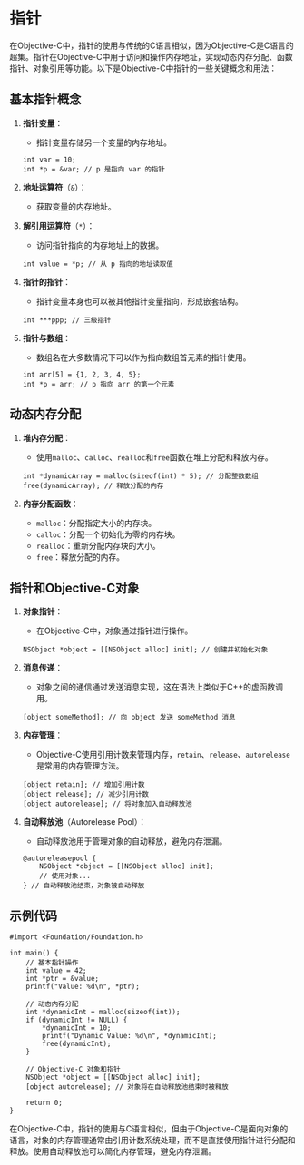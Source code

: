 # 指针

在Objective-C中，指针的使用与传统的C语言相似，因为Objective-C是C语言的超集。指针在Objective-C中用于访问和操作内存地址，实现动态内存分配、函数指针、对象引用等功能。以下是Objective-C中指针的一些关键概念和用法：

## 基本指针概念

1. **指针变量**：
   - 指针变量存储另一个变量的内存地址。

   ```objc
   int var = 10;
   int *p = &var; // p 是指向 var 的指针
   ```

2. **地址运算符**（`&`）：
   - 获取变量的内存地址。

3. **解引用运算符**（`*`）：
   - 访问指针指向的内存地址上的数据。

   ```objc
   int value = *p; // 从 p 指向的地址读取值
   ```

4. **指针的指针**：
   - 指针变量本身也可以被其他指针变量指向，形成嵌套结构。

   ```objc
   int ***ppp; // 三级指针
   ```

5. **指针与数组**：
   - 数组名在大多数情况下可以作为指向数组首元素的指针使用。

   ```objc
   int arr[5] = {1, 2, 3, 4, 5};
   int *p = arr; // p 指向 arr 的第一个元素
   ```

## 动态内存分配

1. **堆内存分配**：
   - 使用`malloc`、`calloc`、`realloc`和`free`函数在堆上分配和释放内存。

   ```objc
   int *dynamicArray = malloc(sizeof(int) * 5); // 分配整数数组
   free(dynamicArray); // 释放分配的内存
   ```

2. **内存分配函数**：
   - `malloc`：分配指定大小的内存块。
   - `calloc`：分配一个初始化为零的内存块。
   - `realloc`：重新分配内存块的大小。
   - `free`：释放分配的内存。

## 指针和Objective-C对象

1. **对象指针**：
   - 在Objective-C中，对象通过指针进行操作。

   ```objc
   NSObject *object = [[NSObject alloc] init]; // 创建并初始化对象
   ```

2. **消息传递**：
   - 对象之间的通信通过发送消息实现，这在语法上类似于C++的虚函数调用。

   ```objc
   [object someMethod]; // 向 object 发送 someMethod 消息
   ```

3. **内存管理**：
   - Objective-C使用引用计数来管理内存，`retain`、`release`、`autorelease`是常用的内存管理方法。

   ```objc
   [object retain]; // 增加引用计数
   [object release]; // 减少引用计数
   [object autorelease]; // 将对象加入自动释放池
   ```

4. **自动释放池**（Autorelease Pool）：
   - 自动释放池用于管理对象的自动释放，避免内存泄漏。

   ```objc
   @autoreleasepool {
       NSObject *object = [[NSObject alloc] init];
       // 使用对象...
   } // 自动释放池结束，对象被自动释放
   ```

## 示例代码

```objc
#import <Foundation/Foundation.h>

int main() {
    // 基本指针操作
    int value = 42;
    int *ptr = &value;
    printf("Value: %d\n", *ptr);

    // 动态内存分配
    int *dynamicInt = malloc(sizeof(int));
    if (dynamicInt != NULL) {
        *dynamicInt = 10;
        printf("Dynamic Value: %d\n", *dynamicInt);
        free(dynamicInt);
    }

    // Objective-C 对象和指针
    NSObject *object = [[NSObject alloc] init];
    [object autorelease]; // 对象将在自动释放池结束时被释放

    return 0;
}
```

在Objective-C中，指针的使用与C语言相似，但由于Objective-C是面向对象的语言，对象的内存管理通常由引用计数系统处理，而不是直接使用指针进行分配和释放。使用自动释放池可以简化内存管理，避免内存泄漏。
